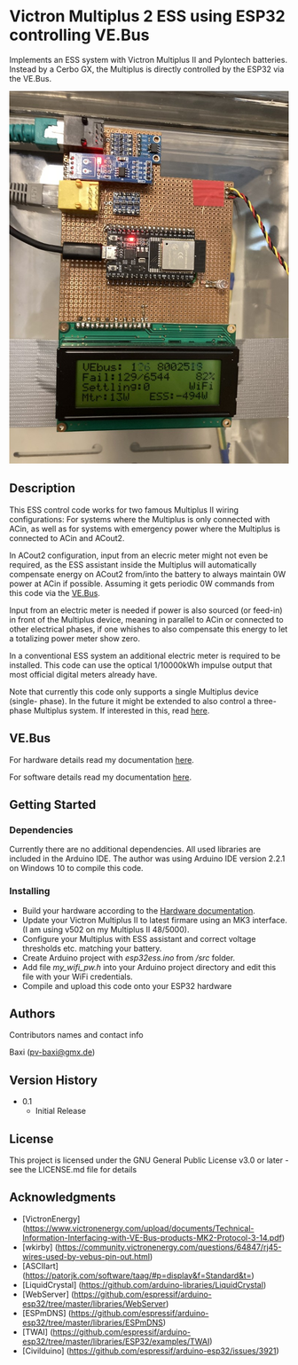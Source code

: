 # Victron Multiplus 2 ESS using ESP32 controlling VE.Bus

Implements an ESS system with Victron Multiplus II and Pylontech batteries.
Instead by a Cerbo GX, the Multiplus is directly controlled by the ESP32 via
the VE.Bus.

![ESP32ESS hardware photo](docs/esp32ess_control_board.jpg)

## Description

This ESS control code works for two famous Multiplus II wiring configurations:
For systems where the Multiplus is only connected with ACin, as well as for
systems with emergency power where the Multiplus is connected to ACin and
ACout2.

In ACout2 configuration, input from an elecric meter might not even be
required, as the ESS assistant inside the Multiplus will automatically
compensate energy on ACout2 from/into the battery to always maintain 0W power
at ACin if possible. Assuming it gets periodic 0W commands from this code via
the [VE.Bus](#vebus).

Input from an electric meter is needed if power is also sourced (or feed-in)
in front of the Multiplus device, meaning in parallel to ACin or connected to
other electrical phases, if one whishes to also compensate this energy to let
a totalizing power meter show zero.

In a conventional ESS system an additional electric meter is required to be
installed. This code can use the optical 1/10000kWh impulse output that most
official digital meters already have.

Note that currently this code only supports a single Multiplus device (single-
phase). In the future it might be extended to also control a three-phase
Multiplus system. If interested in this, read [here](docs/README.md#improvement).

## VE.Bus

For hardware details read my documentation [here](docs/README.md#max485-converter-for-vebus).

For software details read my documentation [here](docs/README.md#vebus).

## Getting Started

### Dependencies

Currently there are no additional dependencies. All used libraries are
included in the Arduino IDE. The author was using Arduino IDE version 2.2.1 on
Windows 10 to compile this code.

### Installing

* Build your hardware according to the [Hardware documentation](docs/README.md#hardware).
* Update your Victron Multiplus II to latest firmare using an MK3 interface. (I am using v502 on my Multiplus II 48/5000).
* Configure your Multiplus with ESS assistant and correct voltage thresholds etc. matching your battery.
* Create Arduino project with _esp32ess.ino_ from _/src_ folder.
* Add file _my_wifi_pw.h_ into your Arduino project directory and edit this file with your WiFi credentials.
* Compile and upload this code onto your ESP32 hardware

## Authors

Contributors names and contact info

Baxi (pv-baxi@gmx.de)

## Version History

* 0.1
    * Initial Release

## License

This project is licensed under the GNU General Public License v3.0 or later - see the LICENSE.md file for details

## Acknowledgments

* [VictronEnergy] (https://www.victronenergy.com/upload/documents/Technical-Information-Interfacing-with-VE-Bus-products-MK2-Protocol-3-14.pdf)
* [wkirby] (https://community.victronenergy.com/questions/64847/rj45-wires-used-by-vebus-pin-out.html)
* [ASCIIart] (https://patorjk.com/software/taag/#p=display&f=Standard&t=)
* [LiquidCrystal] (https://github.com/arduino-libraries/LiquidCrystal)
* [WebServer] (https://github.com/espressif/arduino-esp32/tree/master/libraries/WebServer)
* [ESPmDNS] (https://github.com/espressif/arduino-esp32/tree/master/libraries/ESPmDNS)
* [TWAI] (https://github.com/espressif/arduino-esp32/tree/master/libraries/ESP32/examples/TWAI)
* [Civilduino] (https://github.com/espressif/arduino-esp32/issues/3921)

